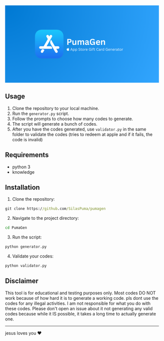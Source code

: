 ![PumaGen Banner](banner.png)


## Usage

1. Clone the repository to your local machine.
2. Run the `generator.py` script.
3. Follow the prompts to choose how many codes to generate.
4. The script will generate a bunch of codes.
6. After you have the codes generated, use `validator.py` in the same folder to validate the codes (tries to redeem at apple and if it fails, the code is invalid)

## Requirements

- python 3
- knowledge

## Installation

1. Clone the repository:

```cmd
git clone https://github.com/SilasPuma/pumagen
```

2. Navigate to the project directory:

```cmd
cd PumaGen
```

3. Run the script:

```cmd
python generator.py
```

4. Validate your codes:

```cmd
python validator.py
```

## Disclaimer

This tool is for educational and testing purposes only. Most codes DO NOT work because of how hard it is to generate a working code. pls dont use the codes for any illegal activities. I am not responsible for what you do with these codes. Please don't open an issue about it not generating any valid codes because while it IS possible, it takes a long time to actually generate one.


---
jesus loves you ❤️
